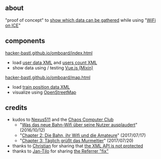 ## about

"proof of concept" to [show which data can be gathered](https://hacker-bastl.github.io/omboard/index.html) while using "[WiFi on ICE](https://inside.bahn.de/wifionice-wlan-ice-login/)"

## components

[hacker-bastl.github.io/omboard/index.html](https://hacker-bastl.github.io/omboard/index.html)
- load [user data XML](https://www.ombord.info/api/xml/user) and [users count XML](https://www.ombord.info/api/xml/users)
- show data using / testing [Vue.js (Mixin)](https://vuejs.org/v2/guide/mixins.html)

[hacker-bastl.github.io/omboard/map.html](https://hacker-bastl.github.io/omboard/map.html)
- load [train position data XML](https://www.ombord.info/api/xml/position)
- visualize using [OpenStreetMap](http://wiki.openstreetmap.org/wiki/Browsing#Other_URL_tricks)

## credits

- kudos to [Nexus511](https://twitter.com/Nexus511) and the [Chaos Computer Club](https://twitter.com/chaosupdates/status/886905108419751936)
  - "[Was das neue Bahn-Wifi über seine Nutzer ausplaudert](http://hannover.ccc.de/~nexus/dbwifi/index.html)" (2016/10/12)
  - "[Chapter 2: Die Bahn, ihr Wifi und die Amateure](http://hannover.ccc.de/~nexus/dbwifi/chapter2.html)" (2017/07/17)
  - "[Chapter 3: Täglich grüßt das Murmeltier](http://hannover.ccc.de/~nexus/dbwifi/chapter3.html)" (2017/07/20)
- thanks to [Christian](https://twitter.com/resciscosilenda) for sharing that [the XML API is not protected](https://twitter.com/resciscosilenda/status/887191467629981696)
- thanks to [Jan-Tilo](https://twitter.com/jatiki) for sharing [the Referrer "fix"](https://twitter.com/jatiki/status/862360786097893376)
